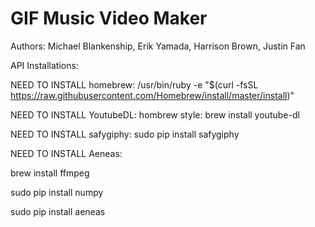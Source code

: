 # GIF Music Video Maker
Authors:
Michael Blankenship,
Erik Yamada,
Harrison Brown,
Justin Fan

API Installations:

NEED TO INSTALL homebrew: 
/usr/bin/ruby -e "$(curl -fsSL https://raw.githubusercontent.com/Homebrew/install/master/install)"

NEED TO INSTALL YoutubeDL:
hombrew style: brew install youtube-dl

NEED TO INSTALL safygiphy:
sudo pip install safygiphy

NEED TO INSTALL Aeneas:

brew install ffmpeg

sudo pip install numpy

sudo pip install aeneas


